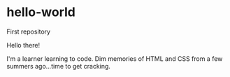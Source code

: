 # hello-world
First repository

Hello there!

I'm a learner learning to code.  Dim memories of HTML and CSS from a few summers ago...time to get cracking.
